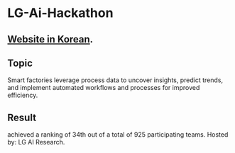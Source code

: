 # LG-Ai-Hackathon

## [Website in Korean](https://dacon.io/en/competitions/official/236055/overview/description).
## Topic
Smart factories leverage process data to uncover insights, predict trends, and implement automated workflows and processes for improved efficiency.

## Result
achieved a ranking of 34th out of a total of 925 participating teams.
Hosted by: LG AI Research.
